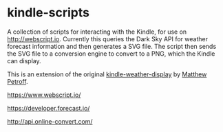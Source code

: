kindle-scripts
==============

A collection of scripts for interacting with the Kindle, for use on http://webscript.io. Currently this queries the Dark Sky API for weather forecast information and then generates a SVG file. The script then sends the SVG file to a conversion engine to convert to a PNG, which the Kindle can display.

This is an extension of the original <a href="https://github.com/mpetroff/kindle-weather-display">kindle-weather-display</a> by <a href="http://www.mpetroff.net/archives/2012/09/14/kindle-weather-display/">Matthew Petroff</a>.

https://www.webscript.io/

https://developer.forecast.io/

http://api.online-convert.com/